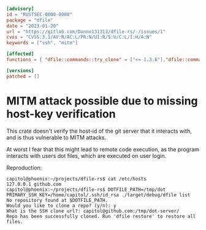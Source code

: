 ```toml
[advisory]
id = "RUSTSEC-0000-0000"
package = "dfile"
date = "2023-01-20"
url = "https://gitlab.com/Danno131313/dfile-rs/-/issues/1"
cvss = "CVSS:3.1/AV:N/AC:L/PR:N/UI:R/S:U/C:L/I:H/A:N"
keywords = ["ssh", "mitm"]

[affected]
functions = { "dfile::commands::try_clone" = ["<= 1.3.6"],"dfile::commands::git_update" = ["<= 1.3.6"] }

[versions]
patched = []
```

# MITM attack possible due to missing host-key verification

This crate doesn't verify the host-id of the git server that it interacts with, and is thus vulnerable to MITM attacks.

At worst I fear that this might lead to remote code execution, as the program interacts with users dot files, which are executed on user login.

Reproduction:

```
capitol@phoenix:~/projects/dfile-rs$ cat /etc/hosts
127.0.0.1 github.com
capitol@phoenix:~/projects/dfile-rs$ DOTFILE_PATH=/tmp/dot PRIMARY_SSH_KEY=/home/capitol/.ssh/id_rsa ./target/debug/dfile list
No repository found at $DOTFILE_PATH.
Would you like to clone a repo? (y/n): y
What is the SSH clone url?: capitol@github.com:/tmp/dot-server/
Repo has been successfully cloned. Run 'dfile restore' to restore all files.
```
